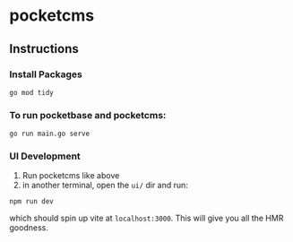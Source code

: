 # pocketcms

## Instructions

### Install Packages

```
go mod tidy
```

### To run pocketbase and pocketcms:

```
go run main.go serve
```

### UI Development

1. Run pocketcms like above
2. in another terminal, open the `ui/` dir and run:

```
npm run dev
```

which should spin up vite at `localhost:3000`. This will give you all the HMR goodness.
